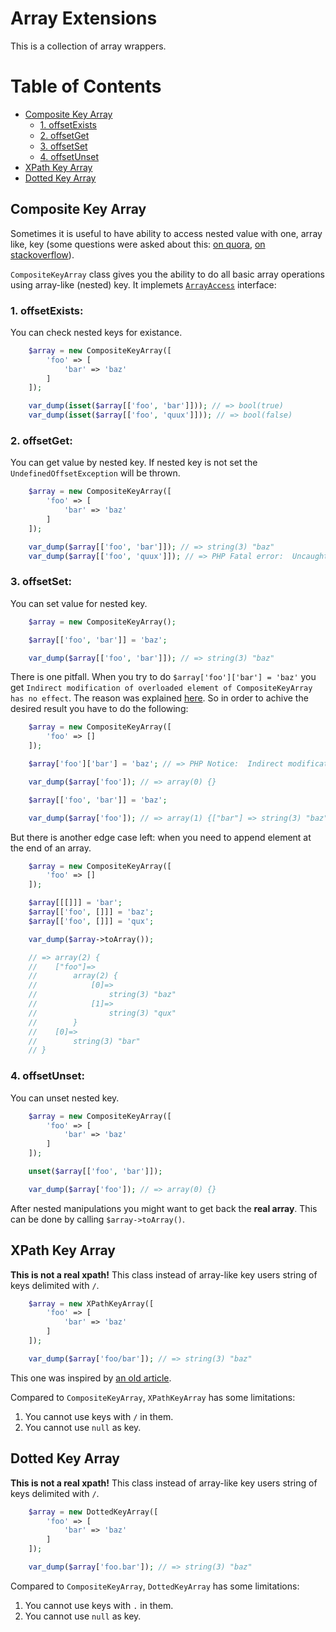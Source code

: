 # Array Extensions

This is a collection of array wrappers.

Table of Contents
=================  
* [Composite Key Array](#composite-key-array)  
    - [1. offsetExists](#composite-key-array-offset-exists)
    - [2. offsetGet](#composite-key-array-offset-get)
    - [3. offsetSet](#composite-key-array-offset-set)
    - [4. offsetUnset](#composite-key-array-offset-unset)
* [XPath Key Array](#xpath-key-array)
* [Dotted Key Array](#dotted-key-array)

<a name="composite-key-array"></a>

## Composite Key Array

Sometimes it is useful to have ability to access nested value with one,
array like, key (some questions were asked about this: [on quora](https://www.quora.com/Learning-PHP-Is-there-a-way-to-get-the-value-of-multi-dimensional-array-by-specifying-the-key-with-a-variable), [on stackoverflow](http://stackoverflow.com/questions/22614817/get-a-value-from-a-multidimensional-array-using-the-dot-syntax)).

`CompositeKeyArray` class gives you the ability to do all basic array operations using array-like (nested) key.
It implemets [`ArrayAccess`](http://php.net/manual/en/class.arrayaccess.php) interface:

<a name="composite-key-array-offset-exists"></a>

### 1. offsetExists:

You can check nested keys for existance.

```php
    $array = new CompositeKeyArray([
        'foo' => [
            'bar' => 'baz'
        ]
    ]);

    var_dump(isset($array[['foo', 'bar']])); // => bool(true)
    var_dump(isset($array[['foo', 'quux']])); // => bool(false)
```

<a name="composite-key-array-offset-get"></a>

### 2. offsetGet:

You can get value by nested key. If nested key is not set the `UndefinedOffsetException` will be thrown.

```php
    $array = new CompositeKeyArray([
        'foo' => [
            'bar' => 'baz'
        ]
    ]);

    var_dump($array[['foo', 'bar']]); // => string(3) "baz"
    var_dump($array[['foo', 'quux']]); // => PHP Fatal error:  Uncaught UndefinedOffsetException: Undefined offset quux.
```

<a name="composite-key-array-offset-set"></a>

### 3. offsetSet:

You can set value for nested key.

```php
    $array = new CompositeKeyArray();

    $array[['foo', 'bar']] = 'baz';

    var_dump($array[['foo', 'bar']]); // => string(3) "baz"
```

There is one pitfall. When you try to do `$array['foo']['bar'] = 'baz'` you get `Indirect modification of overloaded element of CompositeKeyArray has no effect`.
The reason was explained [here](http://stackoverflow.com/questions/20053269/indirect-modification-of-overloaded-element-of-splfixedarray-has-no-effect). So in order to achive the desired result you have to do the following:

```php
    $array = new CompositeKeyArray([
        'foo' => []
    ]);

    $array['foo']['bar'] = 'baz'; // => PHP Notice:  Indirect modification of overloaded element of CompositeKeyArray has no effect

    var_dump($array['foo']); // => array(0) {}

    $array[['foo', 'bar']] = 'baz';

    var_dump($array['foo']); // => array(1) {["bar"] => string(3) "baz"}
```

But there is another edge case left: when you need to append element at the end of an array.

```php
    $array = new CompositeKeyArray([
        'foo' => []
    ]);

    $array[[[]]] = 'bar';
    $array[['foo', []]] = 'baz';
    $array[['foo', []]] = 'qux';

    var_dump($array->toArray());

    // => array(2) {
    //    ["foo"]=>
    //        array(2) {
    //            [0]=>
    //                string(3) "baz"
    //            [1]=>
    //                string(3) "qux"
    //        }
    //    [0]=>
    //        string(3) "bar"
    // }

```

<a name="composite-key-array-offset-unset"></a>

### 4. offsetUnset:

You can unset nested key.

```php
    $array = new CompositeKeyArray([
        'foo' => [
            'bar' => 'baz'
        ]
    ]);

    unset($array[['foo', 'bar']]);

    var_dump($array['foo']); // => array(0) {}
```

After nested manipulations you might want to get back the **real array**. This can be done by calling `$array->toArray()`.

<a name="xpath-key-array"></a>

## XPath Key Array

**This is not a real xpath!** This class instead of array-like key users string of keys delimited with `/`.

```php
    $array = new XPathKeyArray([
        'foo' => [
            'bar' => 'baz'
        ]
    ]);

    var_dump($array['foo/bar']); // => string(3) "baz"
```

This one was inspired by [an old article](http://codeaid.net/php/get-values-of-multi-dimensional-arrays-using-xpath-notation).

Compared to `CompositeKeyArray`, `XPathKeyArray` has some limitations:

1. You cannot use keys with `/` in them.
2. You cannot use `null` as key.

<a name="dotted-key-array"></a>

## Dotted Key Array

**This is not a real xpath!** This class instead of array-like key users string of keys delimited with `/`.

```php
    $array = new DottedKeyArray([
        'foo' => [
            'bar' => 'baz'
        ]
    ]);

    var_dump($array['foo.bar']); // => string(3) "baz"
```

Compared to `CompositeKeyArray`, `DottedKeyArray` has some limitations:

1. You cannot use keys with `.` in them.
2. You cannot use `null` as key. 